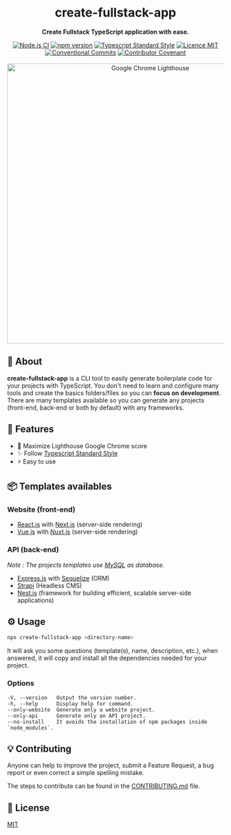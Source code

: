 <h1 align="center">create-fullstack-app</h1>

<p align="center">
  <strong>Create Fullstack TypeScript application with ease.</strong>
</p>

<p align="center">
  <a href="https://github.com/Divlo/create-fullstack-app/actions?query=workflow%3A%22Node.js+CI%22"><img src="https://github.com/Divlo/create-fullstack-app/workflows/Node.js%20CI/badge.svg" alt="Node.js CI" /></a>
  <a href="https://www.npmjs.com/package/create-fullstack-app"><img src="https://img.shields.io/npm/v/create-fullstack-app.svg" alt="npm version"></a>
  <a href="https://www.npmjs.com/package/ts-standard"><img alt="Typescript Standard Style" src="https://camo.githubusercontent.com/f87caadb70f384c0361ec72ccf07714ef69a5c0a/68747470733a2f2f62616467656e2e6e65742f62616467652f636f64652532307374796c652f74732d7374616e646172642f626c75653f69636f6e3d74797065736372697074"/></a>
  <a href="./LICENSE"><img src="https://img.shields.io/badge/licence-MIT-blue.svg" alt="Licence MIT"/></a>
  <a href="https://conventionalcommits.org"><img src="https://img.shields.io/badge/Conventional%20Commits-1.0.0-yellow.svg" alt="Conventional Commits" /></a>
  <a href="./CODE_OF_CONDUCT.md"><img src="https://img.shields.io/badge/Contributor%20Covenant-v2.0%20adopted-ff69b4.svg" alt="Contributor Covenant" /></a>
  <br/> <br/>
  <a href="https://github.com/GoogleChrome/lighthouse"><img width="650px" src="https://raw.githubusercontent.com/Divlo/create-fullstack-app/master/.github/lighthouse_google-chrome.gif" alt="Google Chrome Lighthouse" /></a>
</p>

## 📜 About

**create-fullstack-app** is a CLI tool to easily generate boilerplate code for your projects with TypeScript. You don't need to learn and configure many tools and create the basics folders/files so you can **focus on development**. There are many templates available so you can generate any projects (front-end, back-end or both by default) with any frameworks.

## 🚀 Features

- 💯 Maximize Lighthouse Google Chrome score
- ✨ Follow [Typescript Standard Style](https://www.npmjs.com/package/ts-standard)
- ⚡️ Easy to use

## 📦 Templates availables

### Website (front-end)

- [React.js](https://reactjs.org/) with [Next.js](https://nextjs.org/) (server-side rendering)
- [Vue.js](https://vuejs.org/) with [Nuxt.js](https://nuxtjs.org/) (server-side rendering)

### API (back-end)

_Note : The projects templates use [MySQL](https://www.mysql.com/) as database._

- [Express.js](https://expressjs.com/) with [Sequelize](https://sequelize.org/) (ORM)
- [Strapi](https://strapi.io/) (Headless CMS)
- [Nest.js](https://nestjs.com/) (framework for building efficient, scalable server-side applications)

## ⚙️ Usage

```sh
npx create-fullstack-app <directory-name>
```

It will ask you some questions (template(s), name, description, etc.), when answered, it will copy and install all the dependencies needed for your project.

### Options

```text
-V, --version   Output the version number.
-h, --help      Display help for command.
--only-website  Generate only a website project.
--only-api      Generate only an API project.
--no-install    It avoids the installation of npm packages inside `node_modules`.
```

## 💡 Contributing

Anyone can help to improve the project, submit a Feature Request, a bug report or even correct a simple spelling mistake.

The steps to contribute can be found in the [CONTRIBUTING.md](./CONTRIBUTING.md) file.

## 📄 License

[MIT](./LICENSE)
